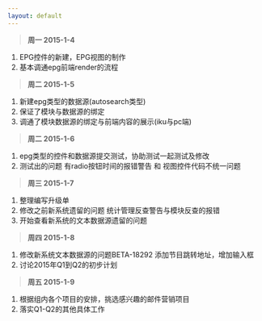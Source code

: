 ```yaml
---
layout: default
---
```


>**周一 2015-1-4**

1. EPG控件的新建，EPG视图的制作
2. 基本调通epg前端render的流程


>**周二 2015-1-5**

1. 新建epg类型的数据源(autosearch类型)
2. 保证了模块与数据源的绑定
3. 调通了模块数据源的绑定与前端内容的展示(iku与pc端)


>**周二 2015-1-6**

1. epg类型的控件和数据源提交测试，协助测试一起测试及修改
2. 测试出的问题 有radio按钮时间的报错警告 和 视图控件代码不统一问题

>**周三 2015-1-7**

1. 整理编写升级单
2. 修改之前新系统遗留的问题 统计管理反查警告与模块反查的报错
3. 开始查看新系统的文本数据源遗留的问题

>**周四 2015-1-8**

1. 修改新系统文本数据源的问题BETA-18292 添加节目跳转地址，增加输入框
2. 讨论2015年Q1到Q2的初步计划

>**周五 2015-1-9**

1. 根据组内各个项目的安排，挑选感兴趣的邮件营销项目
2. 落实Q1-Q2的其他具体工作
